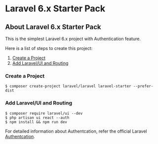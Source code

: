 # Laravel 6.x Starter Pack

## About Laravel 6.x Starter Pack
This is the simplest Laravel 6.x project with Authentication feature. 


Here is a list of steps to create this project:
1. [Create a Project](#Create-a-Project)
2. [Add Laravel/UI and Routing](#Add-Laravel/UI-and-Routing)

### Create a Project 
```
$ composer create-project laravel/laravel laravel-starter --prefer-dist
```

### Add Laravel/UI and Routing

```
$ composer require laravel/ui --dev
$ php artisan ui react --auth
$ npm install && npm run dev
```

For detailed information about Authentcation, refer the official Laravel [Authentcation](https://laravel.com/docs/master/authentication).